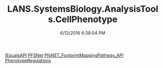 ﻿---
title: LANS.SystemsBiology.AnalysisTools.CellPhenotype
date: 6/13/2016 6:38:04 PM
---

[IEqualsAPI](T-LANS.SystemsBiology.AnalysisTools.CellPhenotype.IEqualsAPI.html)
[PFSNet](T-LANS.SystemsBiology.AnalysisTools.CellPhenotype.PFSNet.html)
[PfsNET_FootprintMappingPathway_API](T-LANS.SystemsBiology.AnalysisTools.CellPhenotype.PfsNET_FootprintMappingPathway_API.html)
[PhenotypeRegulations](T-LANS.SystemsBiology.AnalysisTools.CellPhenotype.PhenotypeRegulations.html)

